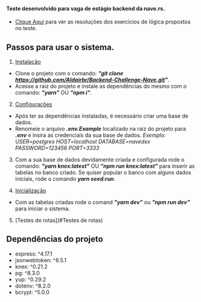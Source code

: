 #### Teste desenvolvido para vaga de estágio backend da nave.rs.

* [Clique Aqui](https://codesandbox.io/s/hjvbu) para ver as resoluções dos exercicios de lógica propostos no teste.

## Passos para usar o sistema.

1. [Instalação](#instalacao)
- Clone o projeto com o comando: **_"git clone https://github.com/Aldairbr/Backend-Challenge-Nave.git"_**.
- Acesse a raiz do projeto e instale as dependências do mesmo com o comando: **_"yarn"_** OU **_"npm i"_**.

2. [Configurações](#Configurações)
  - Após ter as dependências instaladas, é necessário criar uma base de dados.
  - Renomeie o arquivo **_.env.Example_** localizado na raiz do projeto para **_.env_** e insira as credenciais da sua base de dados.
     _Exemplo:_
      _USER=postgres_
      _HOST=localhost_
      _DATABASE=navedex_
      _PASSWORD=123456_
      _PORT=3333_

3. Com a sua base de dados devidamente criada e configurada rode o comando:
                      **_"yarn knex:latest"_**
                               OU
                      **_"npm run knex:latest"_**
   para inserir as tabelas no banco criado.
   Se quiser popular o banco com alguns dados iniciais, rode o comando **_yarn seed:run_**.

4. [Inicialização](#Inicialização)
- Com as tabelas criadas rode o comand **_"yarn dev"_** ou **_"npm run dev"_** para iniciar o sistema.

5. [Testes de rotas](#Testes de rotas)

## **Dependências do projeto**

   * express: ^4.17.1
   * jsonwebtoken: ^8.5.1
   * knex: ^0.21.2
   * pg: ^8.3.0
   * yup: ^0.29.2
   * dotenv: ^8.2.0
   * bcrypt: ^5.0.0
